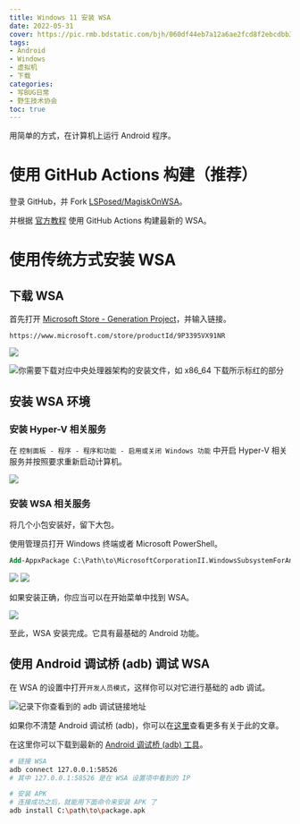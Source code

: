 ```yaml
---
title: Windows 11 安装 WSA
date: 2022-05-31
cover: https://pic.rmb.bdstatic.com/bjh/060df44eb7a12a6ae2fcd8f2ebcdbb3e.png
tags:
- Android
- Windows
- 虚拟机
- 下载
categories:
- 写BUG日常
- 野生技术协会
toc: true
---
```

用简单的方式，在计算机上运行 Android 程序。
<!--more-->

# 使用 GitHub Actions 构建（推荐）

登录 GitHub，并 Fork [LSPosed/MagiskOnWSA](https://github.com/LSPosed/MagiskOnWSA)。

并根据 [官方教程](https://github.com/LSPosed/MagiskOnWSA#text-guide) 使用 GitHub Actions 构建最新的 WSA。

# 使用传统方式安装 WSA

## 下载 WSA

首先打开 [Microsoft Store - Generation Project](https://store.rg-adguard.net/)，并输入链接。

``` URL
https://www.microsoft.com/store/productId/9P3395VX91NR
```

![](https://pic.rmb.bdstatic.com/bjh/4dbdf37941e34a55547527c34b7d6ecf.png)

![你需要下载对应中央处理器架构的安装文件，如 x86_64 下载所示标红的部分](https://pic.rmb.bdstatic.com/bjh/acf0f836407af725fdb9aaa4033810c3.png)

## 安装 WSA 环境

### 安装 Hyper-V 相关服务

在 `控制面板 - 程序 - 程序和功能 - 启用或关闭 Windows 功能` 中开启 Hyper-V 相关服务并按照要求重新启动计算机。

![](https://pic.rmb.bdstatic.com/bjh/4d062340eb08a93a83a72241d6c45005.png)

### 安装 WSA 相关服务

将几个小包安装好，留下大包。

使用管理员打开 Windows 终端或者 Microsoft PowerShell。

```ps PowerShell
Add-AppxPackage C:\Path\to\MicrosoftCorporationII.WindowsSubsystemForAndroid_2203.40000.3.0_neutral_~_8wekyb3d8bbwe.Msixbundle
```

![](https://pic.rmb.bdstatic.com/bjh/be319517eac93279461b1a6e90a52d15.png)
![](https://pic.rmb.bdstatic.com/bjh/478b898201d51c3612ed5c5041ab11c4.png)

如果安装正确，你应当可以在开始菜单中找到 WSA。

![](https://pic.rmb.bdstatic.com/bjh/6b1741f8f6551ae2128ab97c0979880c.png)

至此，WSA 安装完成。它具有最基础的 Android 功能。

## 使用 Android 调试桥 (adb) 调试 WSA

在 WSA 的设置中打开`开发人员模式`，这样你可以对它进行基础的 adb 调试。

![记录下你查看到的 adb 调试链接地址](https://pic.rmb.bdstatic.com/bjh/2ba5bf5fc08a6884e2b9b943a9c220e8.png)

如果你不清楚 Android 调试桥 (adb)，你可以在[这里](https://developer.android.com/studio/command-line/adb)查看更多有关于此的文章。

在这里你可以下载到最新的 [Android 调试桥 (adb) 工具](https://developer.android.com/studio/releases/platform-tools)。

```bash ADB
# 链接 WSA
adb connect 127.0.0.1:58526
# 其中 127.0.0.1:58526 是在 WSA 设置项中看到的 IP

# 安装 APK
# 连接成功之后，就能用下面命令来安装 APK 了
adb install C:\path\to\package.apk
```